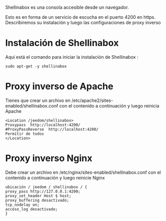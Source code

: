 Shellinabox es una consola accesible desde un navegador.

Esto es en forma de un servicio de escucha en el puerto 4200 en
https. Describiremos su instalación y luego las configuraciones de
proxy inverso

Instalación de Shellinabox 
===========================

Aquí está el comando para iniciar la instalación de Shellinabox :

    sudo apt-get -y shellinabox

Proxy inverso de Apache 
====================

Tienes que crear un archivo en
/etc/apache2/sites-enabled/shellinabox.conf con el contenido a continuación
y luego reinicia Apache

    <Location /jeedom/shellinabox>
    Proxypass  http://localhost:4200/
    #ProxyPassReverse  http://localhost:4200/
    Permitir de todos
    </Location>

Proxy inverso Nginx 
===================

Debe crear un archivo en /etc/nginx/sites-enabled/shellinabox.conf
con el contenido a continuación y luego reinicie Nginx

    ubicación / jeedom / shellinabox / {
    proxy_pass http://127.0.0.1:4200;
    proxy_set_header Host $ host;
    proxy_buffering desactivado;
    tcp_nodelay on;
    acceso_log desactivado;
    }
